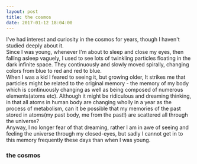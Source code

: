 ```yaml
---
layout: post
title: the cosmos
date: 2017-01-12 18:04:00
---
```


I've had interest and curiosity in the cosmos for years, though I haven't studied deeply about it.
<br/>
Since I was young, whenever I'm about to sleep and close my eyes, then falling asleep vaguely, I used to see lots of twinkling particles floating in the dark infinite space. They continuously and slowly moved spirally, changing colors from blue to red and red to blue.
<br/>
When I was a kid I feared to seeing it, but growing older, It strikes me that particles might be related to the original memory - the memory of my body which is continuously changing as well as being composed of numerous elements(atoms etc). Although it might be ridiculous and dreaming thinking, in that all atoms in human body are changing wholly in a year as the process of metabolism, can it be possible that my memories of the past stored in atoms(my past body, me from the past!) are scattered all through the universe?
<br/>
Anyway, I no longer fear of that dreaming, rather I am in awe of seeing and feeling the universe through my closed-eyes, but sadly I cannot get in to this memory frequently these days than when I was young.

### the cosmos
